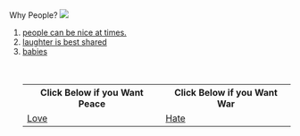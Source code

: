 <html>
 <head>
  <span font-size: 60px>    Why People? </span>
 </head>
 <body>
  <img src= "https://cdn.pixabay.com/photo/2017/06/15/11/49/question-mark-2405202_960_720.png"/>
   <ol>
     <li><a href= "http://static1.squarespace.com/static/53a2370ee4b0a429a264964c/t/5481df27e4b090c38ea0bd47/1417797415726/kindness-boys-on-path.jpg">people can be nice at times.</a></li>
     <li><a href= "http://prima.cdnds.net/assets/15/24/980x490/landscape-1433812400-friends-laughing-together-in-a-cafe.jpg">laughter is best shared</a></li>
     <li><a href= "https://i.pinimg.com/736x/38/53/bf/3853bf5660dbb7abf589cee6d9060ccb--adorable-babies-cute-kids.jpg">babies</a></li>
    <br/> <br/>
    <table>
     <tr>
      <th> Click Below if you Want Peace</th>
      <th> Click Below if you Want War</th>
     </tr>
     <tr>
      <td><a href= "http://leightremaine.com/wp-content/images/principles-for-world-peace.png">Love </a></td>
      <td> <a href= "https://s3-cdn.pledgemusic.com/artists/000/234/078/heros/desktop.jpg?t=1489571757">Hate </a></td>
     </tr> 
    </table>
 </body>
</html>

